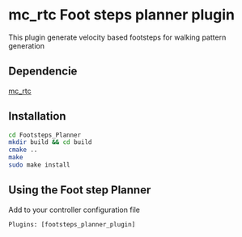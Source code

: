 mc_rtc Foot steps planner plugin
==

This plugin generate velocity based footsteps for walking pattern generation

## Dependencie

[mc_rtc](https://github.com/jrl-umi3218/mc_rtc)

## Installation

```bash
cd Footsteps_Planner
mkdir build && cd build
cmake ..
make
sudo make install
```
## Using the Foot step Planner

Add to your controller configuration file

```
Plugins: [footsteps_planner_plugin]
```
